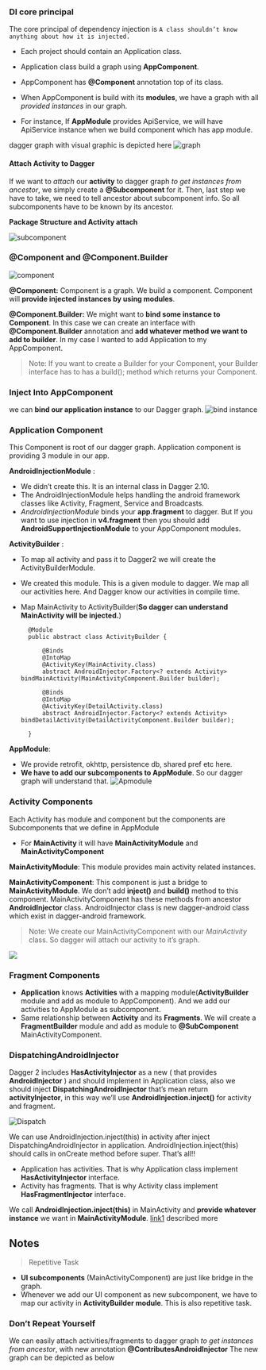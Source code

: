 ### DI core principal
The core principal of dependency injection is `A class shouldn’t know anything about how it is injected.`

- Each project should contain an Application class.
- Application class build a graph using **AppComponent**.


-  AppComponent has **@Component** annotation top of its class. 
-  When AppComponent is build with its **modules**, we have a graph with all *provided instances* in our graph.
-  For instance, If **AppModule** provides ApiService, we will have ApiService instance when we build component which has app module.


dagger graph with visual graphic is depicted here 
![graph](https://github.com/anjandebnath/ChatModule/blob/master/img/graph1.png)

#### Attach Activity to Dagger

If we want to *attach* our **activity** to dagger graph *to get instances from ancestor*, we simply create a **@Subcomponent** for it.
Then, last step we have to take, we need to tell ancestor about subcomponent info. So all subcomponents have to be known by its ancestor.

**Package Structure and Activity attach**

![subcomponent](https://github.com/anjandebnath/ChatModule/blob/master/img/package.png)

### @Component and @Component.Builder
![component](https://github.com/anjandebnath/ChatModule/blob/master/img/component.PNG)

**@Component:** Component is a graph. We build a component. Component will **provide injected instances by using modules**.

**@Component.Builder:** We might want to **bind some instance to Component**. In this case we can create an interface with **@Component.Builder** annotation and **add whatever method we want to add to builder**. 
 In my case I wanted to add Application to my AppComponent.

>Note: If you want to create a Builder for your Component, your Builder interface has to has a build(); method which returns your Component.


### Inject Into AppComponent
we can **bind our application instance** to our Dagger graph.
![bind instance](https://github.com/anjandebnath/ChatModule/blob/master/img/Bindinstance.PNG)


### Application Component
This Component is root of our dagger graph. Application component is providing 3 module in our app.

**AndroidInjectionModule** : 
- We didn’t create this. It is an internal class in Dagger 2.10. 
- The AndroidInjectionModule helps handling the android framework classes like Activity, Fragment, Service and Broadcasts.
- *AndroidInjectionModule* binds your **app.fragment** to dagger. But If you want to use injection in **v4.fragment** then you should add **AndroidSupportInjectionModule** to your AppComponent modules.

**ActivityBuilder** : 
- To map all activity and pass it to Dagger2 we will create the ActivityBuilderModule. 
- We created this module. This is a given module to dagger. We map all our activities here. And Dagger know our activities in compile time.
- Map MainActivity to ActivityBuilder(**So dagger can understand MainActivity will be injected.**)

        @Module
        public abstract class ActivityBuilder {
    
            @Binds
            @IntoMap
            @ActivityKey(MainActivity.class)
            abstract AndroidInjector.Factory<? extends Activity> bindMainActivity(MainActivityComponent.Builder builder);
    
            @Binds
            @IntoMap
            @ActivityKey(DetailActivity.class)
            abstract AndroidInjector.Factory<? extends Activity> bindDetailActivity(DetailActivityComponent.Builder builder);
    
        }

**AppModule**: 
- We provide retrofit, okhttp, persistence db, shared pref etc here. 
- **We have to add our subcomponents to AppModule**. So our dagger graph will understand that.
![Apmodule](https://github.com/anjandebnath/ChatModule/blob/master/img/AppModule1.PNG)


### Activity Components
Each Activity has module and component but the components are Subcomponents that we define in AppModule
- For **MainActivity** it will have **MainActivityModule** and **MainActivityComponent**

**MainActivityModule**: This module provides main activity related instances.

**MainActivityComponent**: This component is just a bridge to **MainActivityModule**. We don’t add **inject()** and **build()** method to this component. MainActivityComponent has these methods from ancestor **AndroidInjector** class. AndroidInjector class is new dagger-android class which exist in dagger-android framework. 

> Note: We create our MainActivityComponent with our *MainActivity* class. So dagger will attach our activity to it’s graph.

![](https://github.com/anjandebnath/ChatModule/blob/master/img/ActivityComponent1.PNG)


### Fragment Components
 - **Application** knows **Activities** with a mapping module(**ActivityBuilder** module and add as module to AppComponent). And we add our activities to AppModule as subcomponent.
 - Same relationship between **Activity** and its **Fragments**. We will create a **FragmentBuilder** module and add as module to **@SubComponent** MainActivityComponent.
 
 ### DispatchingAndroidInjector<T>
 
 Dagger 2 includes **HasActivityInjector** as a new ( that provides **AndroidInjector** ) and should implement in Application class, also we should inject **DispatchingAndroidInjector** that’s mean return **activityInjector**, in this way we’ll use **AndroidInjection.inject()** for activity and fragment.
 
 ![Dispatch](https://github.com/anjandebnath/ChatModule/blob/master/img/DispatchInjector.PNG)
 
 We can use AndroidInjection.inject(this) in activity after inject DispatchingAndroidInjector in application.
 AndroidInjection.inject(this) should calls in onCreate method before super. That’s all!!
 
 - Application has activities. That is why Application class implement **HasActivityInjector** interface.
 - Activity has fragments. That is why Activity class implement **HasFragmentInjector** interface.
 
 We call **AndroidInjection.inject(this)** in MainActivity and **provide whatever instance** we want in **MainActivityModule**.
 [link1](https://medium.com/@iammert/new-android-injector-with-dagger-2-part-1-8baa60152abe) described more
 
 ## Notes
 
 > Repetitive Task
 - **UI subcomponents** (MainActivityComponent) are just like bridge in the graph.
 - Whenever we add our UI component as new subcomponent, we have to map our activity in **ActivityBuilder module**. This is also repetitive task.
 
 ### Don’t Repeat Yourself
 We can easily attach activities/fragments to dagger graph *to get instances from ancestor*, with new annotation **@ContributesAndroidInjector**
 The new graph can be depicted as below 
 
 ![]()